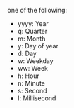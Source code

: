 one of the following:
- yyyy: Year
- q: Quarter
- m: Month
- y: Day of year
- d: Day
- w: Weekday
- ww: Week
- h: Hour
- n: Minute
- s: Second
- l: Millisecond
		